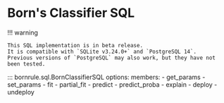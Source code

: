 # Born's Classifier SQL

!!! warning 
    
    This SQL implementation is in beta release. 
    It is compatible with `SQLite v3.24.0+` and `PostgreSQL 14`. 
    Previous versions of `PostgreSQL` may also work, but they have not been tested.

::: bornrule.sql.BornClassifierSQL
    options:
      members:
        - get_params
        - set_params
        - fit
        - partial_fit
        - predict
        - predict_proba
        - explain
        - deploy
        - undeploy

